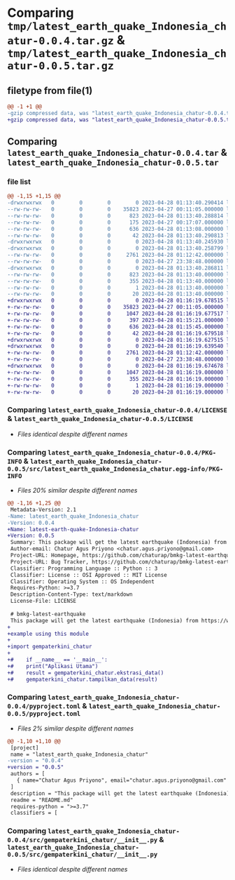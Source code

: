 # Comparing `tmp/latest_earth_quake_Indonesia_chatur-0.0.4.tar.gz` & `tmp/latest_earth_quake_Indonesia_chatur-0.0.5.tar.gz`

## filetype from file(1)

```diff
@@ -1 +1 @@
-gzip compressed data, was "latest_earth_quake_Indonesia_chatur-0.0.4.tar", last modified: Fri Apr 28 01:13:40 2023, max compression
+gzip compressed data, was "latest_earth_quake_Indonesia_chatur-0.0.5.tar", last modified: Fri Apr 28 01:16:19 2023, max compression
```

## Comparing `latest_earth_quake_Indonesia_chatur-0.0.4.tar` & `latest_earth_quake_Indonesia_chatur-0.0.5.tar`

### file list

```diff
@@ -1,15 +1,15 @@
-drwxrwxrwx   0        0        0        0 2023-04-28 01:13:40.290414 latest_earth_quake_Indonesia_chatur-0.0.4/
--rw-rw-rw-   0        0        0    35823 2023-04-27 00:11:05.000000 latest_earth_quake_Indonesia_chatur-0.0.4/LICENSE
--rw-rw-rw-   0        0        0      823 2023-04-28 01:13:40.288814 latest_earth_quake_Indonesia_chatur-0.0.4/PKG-INFO
--rw-rw-rw-   0        0        0      175 2023-04-27 00:17:07.000000 latest_earth_quake_Indonesia_chatur-0.0.4/README.md
--rw-rw-rw-   0        0        0      636 2023-04-28 01:13:08.000000 latest_earth_quake_Indonesia_chatur-0.0.4/pyproject.toml
--rw-rw-rw-   0        0        0       42 2023-04-28 01:13:40.290813 latest_earth_quake_Indonesia_chatur-0.0.4/setup.cfg
-drwxrwxrwx   0        0        0        0 2023-04-28 01:13:40.245930 latest_earth_quake_Indonesia_chatur-0.0.4/src/
-drwxrwxrwx   0        0        0        0 2023-04-28 01:13:40.258799 latest_earth_quake_Indonesia_chatur-0.0.4/src/gempaterkini_chatur/
--rw-rw-rw-   0        0        0     2761 2023-04-28 01:12:42.000000 latest_earth_quake_Indonesia_chatur-0.0.4/src/gempaterkini_chatur/__init__.py
--rw-rw-rw-   0        0        0        0 2023-04-27 23:38:48.000000 latest_earth_quake_Indonesia_chatur-0.0.4/src/gempaterkini_chatur/example.py
-drwxrwxrwx   0        0        0        0 2023-04-28 01:13:40.286811 latest_earth_quake_Indonesia_chatur-0.0.4/src/latest_earth_quake_Indonesia_chatur.egg-info/
--rw-rw-rw-   0        0        0      823 2023-04-28 01:13:40.000000 latest_earth_quake_Indonesia_chatur-0.0.4/src/latest_earth_quake_Indonesia_chatur.egg-info/PKG-INFO
--rw-rw-rw-   0        0        0      355 2023-04-28 01:13:40.000000 latest_earth_quake_Indonesia_chatur-0.0.4/src/latest_earth_quake_Indonesia_chatur.egg-info/SOURCES.txt
--rw-rw-rw-   0        0        0        1 2023-04-28 01:13:40.000000 latest_earth_quake_Indonesia_chatur-0.0.4/src/latest_earth_quake_Indonesia_chatur.egg-info/dependency_links.txt
--rw-rw-rw-   0        0        0       20 2023-04-28 01:13:40.000000 latest_earth_quake_Indonesia_chatur-0.0.4/src/latest_earth_quake_Indonesia_chatur.egg-info/top_level.txt
+drwxrwxrwx   0        0        0        0 2023-04-28 01:16:19.678515 latest_earth_quake_Indonesia_chatur-0.0.5/
+-rw-rw-rw-   0        0        0    35823 2023-04-27 00:11:05.000000 latest_earth_quake_Indonesia_chatur-0.0.5/LICENSE
+-rw-rw-rw-   0        0        0     1047 2023-04-28 01:16:19.677517 latest_earth_quake_Indonesia_chatur-0.0.5/PKG-INFO
+-rw-rw-rw-   0        0        0      397 2023-04-28 01:15:21.000000 latest_earth_quake_Indonesia_chatur-0.0.5/README.md
+-rw-rw-rw-   0        0        0      636 2023-04-28 01:15:45.000000 latest_earth_quake_Indonesia_chatur-0.0.5/pyproject.toml
+-rw-rw-rw-   0        0        0       42 2023-04-28 01:16:19.679518 latest_earth_quake_Indonesia_chatur-0.0.5/setup.cfg
+drwxrwxrwx   0        0        0        0 2023-04-28 01:16:19.627515 latest_earth_quake_Indonesia_chatur-0.0.5/src/
+drwxrwxrwx   0        0        0        0 2023-04-28 01:16:19.639540 latest_earth_quake_Indonesia_chatur-0.0.5/src/gempaterkini_chatur/
+-rw-rw-rw-   0        0        0     2761 2023-04-28 01:12:42.000000 latest_earth_quake_Indonesia_chatur-0.0.5/src/gempaterkini_chatur/__init__.py
+-rw-rw-rw-   0        0        0        0 2023-04-27 23:38:48.000000 latest_earth_quake_Indonesia_chatur-0.0.5/src/gempaterkini_chatur/example.py
+drwxrwxrwx   0        0        0        0 2023-04-28 01:16:19.674678 latest_earth_quake_Indonesia_chatur-0.0.5/src/latest_earth_quake_Indonesia_chatur.egg-info/
+-rw-rw-rw-   0        0        0     1047 2023-04-28 01:16:19.000000 latest_earth_quake_Indonesia_chatur-0.0.5/src/latest_earth_quake_Indonesia_chatur.egg-info/PKG-INFO
+-rw-rw-rw-   0        0        0      355 2023-04-28 01:16:19.000000 latest_earth_quake_Indonesia_chatur-0.0.5/src/latest_earth_quake_Indonesia_chatur.egg-info/SOURCES.txt
+-rw-rw-rw-   0        0        0        1 2023-04-28 01:16:19.000000 latest_earth_quake_Indonesia_chatur-0.0.5/src/latest_earth_quake_Indonesia_chatur.egg-info/dependency_links.txt
+-rw-rw-rw-   0        0        0       20 2023-04-28 01:16:19.000000 latest_earth_quake_Indonesia_chatur-0.0.5/src/latest_earth_quake_Indonesia_chatur.egg-info/top_level.txt
```

### Comparing `latest_earth_quake_Indonesia_chatur-0.0.4/LICENSE` & `latest_earth_quake_Indonesia_chatur-0.0.5/LICENSE`

 * *Files identical despite different names*

### Comparing `latest_earth_quake_Indonesia_chatur-0.0.4/PKG-INFO` & `latest_earth_quake_Indonesia_chatur-0.0.5/src/latest_earth_quake_Indonesia_chatur.egg-info/PKG-INFO`

 * *Files 20% similar despite different names*

```diff
@@ -1,16 +1,25 @@
 Metadata-Version: 2.1
-Name: latest_earth_quake_Indonesia_chatur
-Version: 0.0.4
+Name: latest-earth-quake-Indonesia-chatur
+Version: 0.0.5
 Summary: This package will get the latest earthquake (Indonesia) from https://www.bmkg.go.id/ BMKG
 Author-email: Chatur Agus Priyono <chatur.agus.priyono@gmail.com>
 Project-URL: Homepage, https://github.com/chaturap/bmkg-latest-earthquake
 Project-URL: Bug Tracker, https://github.com/chaturap/bmkg-latest-earthquake/issues
 Classifier: Programming Language :: Python :: 3
 Classifier: License :: OSI Approved :: MIT License
 Classifier: Operating System :: OS Independent
 Requires-Python: >=3.7
 Description-Content-Type: text/markdown
 License-File: LICENSE
 
 # bmkg-latest-earthquake
 This package will get the latest earthquake (Indonesia) from https://www.bmkg.go.id/  BMKG | Meteorological, Climatological, and Geophysical Agency
+
+example using this module
+
+import gempaterkini_chatur
+
+#    if __name__ == '__main__':
+#    print("Aplikasi Utama")
+#    result = gempaterkini_chatur.ekstrasi_data()
+#    gempaterkini_chatur.tampilkan_data(result)
```

### Comparing `latest_earth_quake_Indonesia_chatur-0.0.4/pyproject.toml` & `latest_earth_quake_Indonesia_chatur-0.0.5/pyproject.toml`

 * *Files 2% similar despite different names*

```diff
@@ -1,10 +1,10 @@
 [project]
 name = "latest_earth_quake_Indonesia_chatur"
-version = "0.0.4"
+version = "0.0.5"
 authors = [
   { name="Chatur Agus Priyono", email="chatur.agus.priyono@gmail.com" },
 ]
 description = "This package will get the latest earthquake (Indonesia) from https://www.bmkg.go.id/ BMKG"
 readme = "README.md"
 requires-python = ">=3.7"
 classifiers = [
```

### Comparing `latest_earth_quake_Indonesia_chatur-0.0.4/src/gempaterkini_chatur/__init__.py` & `latest_earth_quake_Indonesia_chatur-0.0.5/src/gempaterkini_chatur/__init__.py`

 * *Files identical despite different names*

